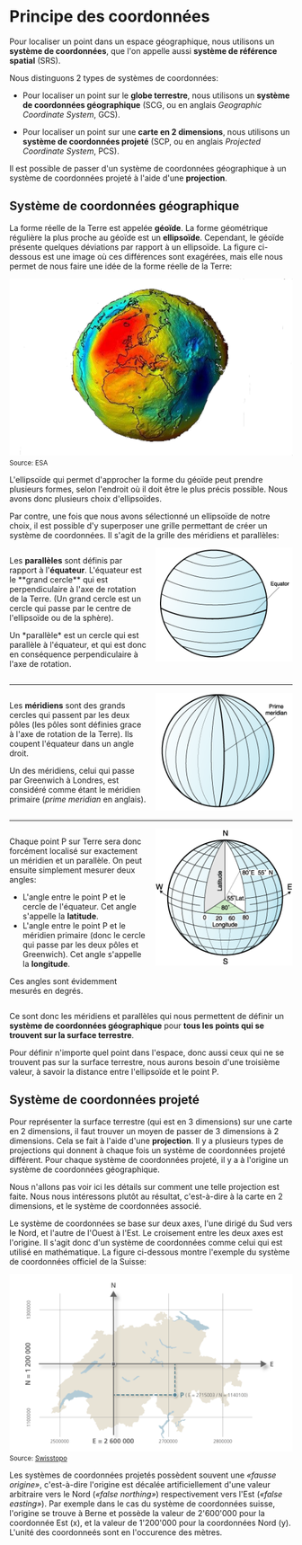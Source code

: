 # Principe des coordonnées

Pour localiser un point dans un espace géographique, nous utilisons un **système de coordonnées**, que l'on appelle aussi **système de référence spatial** (SRS).

Nous distinguons 2 types de systèmes de coordonnées:

- Pour localiser un point sur le **globe terrestre**, nous utilisons un **système de coordonnées géographique** (SCG, ou en anglais *Geographic Coordinate System*, GCS).

- Pour localiser un point sur une **carte en 2 dimensions**, nous utilisons un **système de coordonnées projeté** (SCP, ou en anglais *Projected Coordinate System*, PCS).

Il est possible de passer d'un système de coordonnées géographique à un système de coordonnées projeté à l'aide d'une **projection**.


## Système de coordonnées géographique

La forme réelle de la Terre est appelée **géoïde**. La forme géométrique régulière la plus proche au géoïde est un **ellipsoïde**. Cependant, le géoïde présente quelques déviations par rapport à un ellipsoïde. La figure ci-dessous est une image où ces différences sont exagérées, mais elle nous permet de nous faire une idée de la forme réelle de la Terre:

![Géoïde](assets/geoide_transp.png)  
<small>Source: ESA</small>

L'ellipsoïde qui permet d'approcher la forme du géoïde peut prendre plusieurs formes, selon l'endroit où il doit être le plus précis possible. Nous avons donc plusieurs choix d'ellipsoïdes.

Par contre, une fois que nous avons sélectionné un ellipsoïde de notre choix, il est possible d'y superposer une grille permettant de créer un système de coordonnées. Il s'agit de la grille des méridiens et parallèles:

<div style="display: flex;">
  <div style="flex: 1;">
    <p>Les <b>parallèles</b> sont définis par rapport à l'<b>équateur</b>. L'équateur est le **grand cercle** qui est perpendiculaire à l'axe de rotation de la Terre. (Un grand cercle est un cercle qui passe par le centre de l'ellipsoïde ou de la sphère).</p>
    <p>Un *parallèle* est un cercle qui est parallèle à l'équateur, et qui est donc en conséquence perpendiculaire à l'axe de rotation.</p>
  </div>
  <div style="flex: 1; padding-left: 15px;">
    <img src="assets/latitude.png">
  </div>
</div>

<hr />

<div style="display: flex;">
  <div style="flex: 1;">
    <p>Les <b>méridiens</b> sont des grands cercles qui passent par les deux pôles (les pôles sont définies grace à l'axe de rotation de la Terre). Ils coupent l'équateur dans un angle droit.</p>
    <p>Un des méridiens, celui qui passe par Greenwich à Londres, est considéré comme étant le méridien primaire (<i>prime meridian</i> en anglais).</p>
  </div>
  <div style="flex: 1; padding-left: 15px;">
    <img src="assets/longitude.png">
  </div>
</div>

<hr/>

<div style="display: flex;">
  <div style="flex: 1;">
    <p>Chaque point P sur Terre sera donc forcément localisé sur exactement un méridien et un parallèle. On peut ensuite simplement mesurer deux angles:</p>
    <ul>
        <li>L'angle entre le point P et le cercle de l'équateur. Cet angle s'appelle la <b>latitude</b>.</li>
        <li>L'angle entre le point P et le méridien primaire (donc le cercle qui passe par les deux pôles et Greenwich). Cet angle s'appelle la <b>longitude</b>.
    </ul>
    <p>Ces angles sont évidemment mesurés en degrés.</p>
  </div>
  <div style="flex: 1; padding-left: 15px;">
    <img src="assets/lat_long.gif">
  </div>
</div>

Ce sont donc les méridiens et parallèles qui nous permettent de définir un **système de coordonnées géographique** pour **tous les points qui se trouvent sur la surface terrestre**.

Pour définir n'importe quel point dans l'espace, donc aussi ceux qui ne se trouvent pas sur la surface terrestre, nous aurons besoin d'une troisième valeur, à savoir la distance entre l'ellipsoïde et le point P.


## Système de coordonnées projeté

Pour représenter la surface terrestre (qui est en 3 dimensions) sur une carte en 2 dimensions, il faut trouver un moyen de passer de 3 dimensions à 2 dimensions. Cela se fait à l'aide d'une **projection**. Il y a plusieurs types de projections qui donnent à chaque fois un système de coordonnées projeté différent. Pour chaque système de coordonnées projeté, il y a à l'origine un système de coordonnées géographique.

Nous n'allons pas voir ici les détails sur comment une telle projection est faite. Nous nous intéressons plutôt au résultat, c'est-à-dire à la carte en 2 dimensions, et le système de coordonnées associé.

Le système de coordonnées se base sur deux axes, l'une dirigé du Sud vers le Nord, et l'autre de l'Ouest à l'Est. Le croisement entre les deux axes est l'origine. Il s'agit donc d'un système de coordonnées comme celui qui est utilisé en mathématique. La figure ci-dessous montre l'exemple du système de coordonnées officiel de la Suisse:

![](assets/scp_ch_ti.png)  
<small>Source: <a href="https://www.swisstopo.admin.ch/fr/connaissances-faits/mensuration-geodesie/coordonnees.html">Swisstopo</a></small>

Les systèmes de coordonnées projetés possèdent souvent une *«fausse origine»*, c'est-à-dire l'origine est décalée artificiellement d'une valeur arbitraire vers le Nord (*«false northing»*) respectivement vers l'Est (*«false easting»*). Par exemple dans le cas du système de coordonnées suisse, l'origine se trouve à Berne et possède la valeur de 2'600'000 pour la coordonnée Est (x), et la valeur de 1'200'000 pour la coordonnées Nord (y). L'unité des coordonneés sont en l'occurence des mètres.
